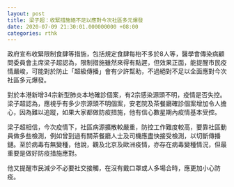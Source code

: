 ```yaml
---
layout: post
title: 梁子超：收緊措施絕不足以應對今次社區多元爆發
date: 2020-07-09 21:30:01.000000000 +08:00
categories: rthk
---
```


政府宣布收緊限制食肆等措施，包括規定食肆每枱不多於8人等，醫學會傳染病顧問委員會主席梁子超認為，限制措施雖然來得有點遲，但效果正面，能提醒市民疫情嚴峻，可能對於防止「超級傳播」會有少許幫助，不過絕對不足以全面應對今次社區多元爆發。

對於本港新增34宗新型肺炎本地確診個案，有2宗感染源頭不明，疫情是否失控。梁子超認為，應視乎有多少宗源頭不明個案，安老院及茶餐廳確診個案增加令人擔心，因為難以追蹤，如果大家都做防疫措施，他有信心數星期內疫情基本受控。

梁子超相信，今次疫情下，社區病源擴散較嚴重，防控工作難度較高，要靠社區動員做多些檢測，例如曾到過有關茶餐廳人士及司機應盡快接受檢測，以切斷傳播鏈。至於病毒有無變種，他說，觀及北京及歐洲疫情，亦存在病毒變種情況，但最重要是做好防疫措施應對。

他又提醒市民減少不必要社交接觸，在沒有戴口罩或人多場合時，應更加小心防疫。
